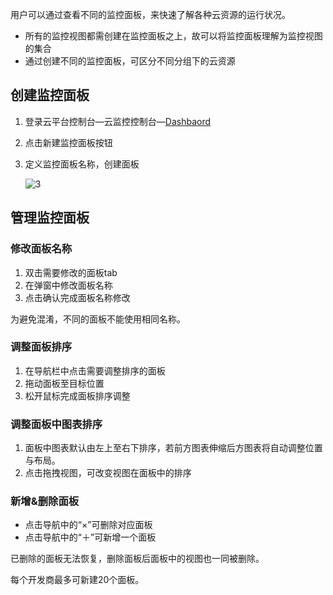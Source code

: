 用户可以通过查看不同的监控面板，来快速了解各种云资源的运行状况。

* 所有的监控视图都需创建在监控面板之上，故可以将监控面板理解为监控视图的集合
* 通过创建不同的监控面板，可区分不同分组下的云资源

## 创建监控面板

1. 登录云平台控制台—云监控控制台—[Dashbaord](http://console.tcecqpoc.fsphere.cn/monitor/dashboard)

2. 点击新建监控面板按钮

3. 定义监控面板名称，创建面板

   ![3](http://imgcache.tcecqpoc.fsphere.cn/image/mc.qcloudimg.com/static/img/0acef43e1e553ef78632411dd41601f5/image.png)

## 管理监控面板

### 修改面板名称

1. 双击需要修改的面板tab
2. 在弹窗中修改面板名称
3. 点击确认完成面板名称修改

为避免混淆，不同的面板不能使用相同名称。

### 调整面板排序

1. 在导航栏中点击需要调整排序的面板
2. 拖动面板至目标位置
3. 松开鼠标完成面板排序调整

### 调整面板中图表排序

1. 面板中图表默认由左上至右下排序，若前方图表伸缩后方图表将自动调整位置与布局。
2. 点击拖拽视图，可改变视图在面板中的排序

### 新增&删除面板

* 点击导航中的“×”可删除对应面板
* 点击导航中的“＋”可新增一个面板

已删除的面板无法恢复，删除面板后面板中的视图也一同被删除。

每个开发商最多可新建20个面板。